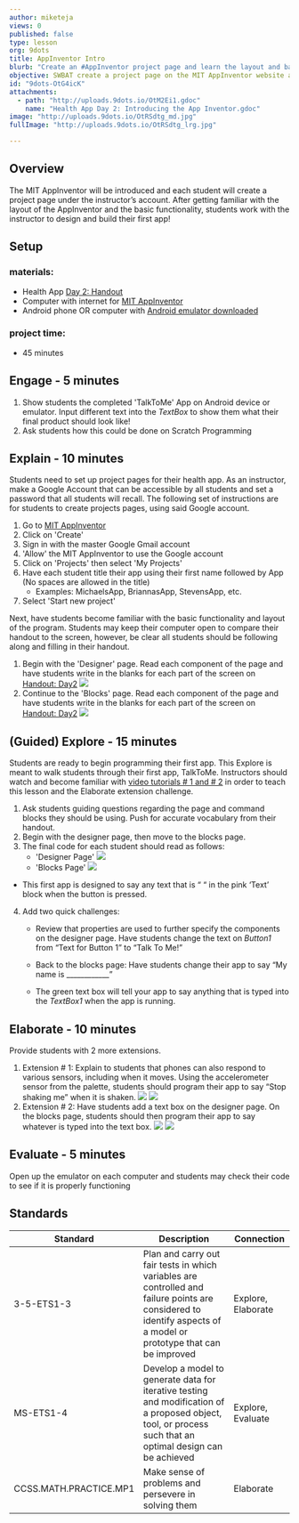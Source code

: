 ```yaml
---
author: miketeja
views: 0
published: false
type: lesson
org: 9dots
title: AppInventor Intro
blurb: "Create an #AppInventor project page and learn the layout and basic functionality of the various components"
objective: SWBAT create a project page on the MIT AppInventor website and program an app that says text outloud when a button is pressed
id: "9dots-OtG4icK"
attachments: 
  - path: "http://uploads.9dots.io/OtM2Ei1.gdoc"
    name: "Health App Day 2: Introducing the App Inventor.gdoc"
image: "http://uploads.9dots.io/OtRSdtg_md.jpg"
fullImage: "http://uploads.9dots.io/OtRSdtg_lrg.jpg"

---
```


## Overview
The MIT AppInventor will be introduced and each student will create a project page under the instructor’s account. After getting familiar with the layout of the AppInventor and the basic functionality, students work with the instructor to design and build their first app!

## Setup
### materials:
- Health App [Day 2: Handout](http://uploads.9dots.io/OtM2Ei1.gdoc)
- Computer with internet for [MIT AppInventor](http://appinventor.mit.edu/explore/)
- Android phone OR computer with [Android emulator downloaded](http://appinventor.mit.edu/explore/ai2/setup-emulator.html)

### project time:
- 45 minutes

## Engage - 5 minutes
1. Show students the completed 'TalkToMe' App on Android device or emulator. Input different text into the _TextBox_ to show them what their final product should look like!
2. Ask students how this could be done on Scratch Programming

## Explain - 10 minutes
Students need to set up project pages for their health app. As an instructor, make a Google Account that can be accessible by all students and set a password that all students will recall. The following set of instructions are for students to create projects pages, using said Google account.

1. Go to [MIT AppInventor](www.appinventor.mit.edu)
2. Click on 'Create'
3. Sign in with the master Google Gmail account
4. 'Allow' the MIT AppInventor to use the Google account
5. Click on 'Projects' then select 'My Projects'
6. Have each student title their app using their first name followed by App (No spaces are allowed in the title)
	- Examples: MichaelsApp, BriannasApp, StevensApp, etc.
7. Select 'Start new project'

Next, have students become familiar with the basic functionality and layout of the program. Students may keep their computer open to compare their handout to the screen, however, be clear all students should be following along and filling in their handout.

1. Begin with the 'Designer' page. Read each component of the page and have students write in the blanks for each part of the screen on [Handout: Day2](http://uploads.9dots.io/OtM2Ei1.gdoc)
![](http://uploads.9dots.io/OtG9aO0_md.jpg) 
2. Continue to the 'Blocks' page. Read each component of the page and have students write in the blanks for each part of the screen on [Handout: Day2](http://uploads.9dots.io/OtM2Ei1.gdoc)
![](http://uploads.9dots.io/OtG9XZV_md.jpg) 

## (Guided) Explore - 15 minutes 
Students are ready to begin programming their first app. This Explore is meant to walk students through their first app, TalkToMe. Instructors should watch and become familiar with [video tutorials # 1 and # 2](http://appinventor.mit.edu/explore/ai2/beginner-videos.html)  in order to teach this lesson and the Elaborate extension challenge.

1. Ask students guiding questions regarding the page and command blocks they should be using. Push for accurate vocabulary from their handout. 
2. Begin with the designer page, then move to the blocks page.
3. The final code for each student should read as follows: 
	- 'Designer Page'
    ![](http://uploads.9dots.io/OtGBamq_md.jpg) 
    - 'Blocks Page'
    ![](http://uploads.9dots.io/OtGBiaw_md.jpg) 
- This first app is designed to say any text that is “ “ in the pink ‘Text’ block when the button is pressed. 
4. Add two quick challenges: 
	- Review that properties are used to further specify the components on the designer page. Have students change the text on 	_Button1_ from “Text for Button 1” to “Talk To Me!”
	- Back to the blocks page: Have students change their app to say “My name is ____________”

	- The green text box will tell your app to say anything that is typed into the _TextBox1_ when the app is running.
    
## Elaborate - 10 minutes
Provide students with 2 more extensions. 

1. Extension # 1: Explain to students that phones can also respond to various sensors, including when it moves. Using the accelerometer sensor from the palette, students should program their app to say “Stop shaking me” when it is shaken.
![](http://uploads.9dots.io/OtGDT2q_md.jpg) ![](http://uploads.9dots.io/OtGDbeP_md.jpg) 
2. Extension # 2: Have students add a text box on the designer page. On the blocks page, students should then program their app to say whatever is typed into the text box. 
![](http://uploads.9dots.io/OtGDjBD_md.jpg) ![](http://uploads.9dots.io/OtGDmt7_md.jpg) 

## Evaluate - 5 minutes
Open up the emulator on each computer and students may check their code to see if it is properly functioning

## Standards
 
| Standard      | Description   | Connection  |
| ------------- |---------------| ------|
| 3-5-ETS1-3 | Plan and carry out fair tests in which variables are controlled and failure points are considered to identify aspects of a model or prototype that can be improved | Explore, Elaborate |
| MS-ETS1-4 | Develop a model to generate data for iterative testing and modification of a proposed object, tool, or process such that an optimal design can be achieved | Explore, Evaluate |
| CCSS.MATH.PRACTICE.MP1 | Make sense of problems and persevere in solving them | Elaborate |
